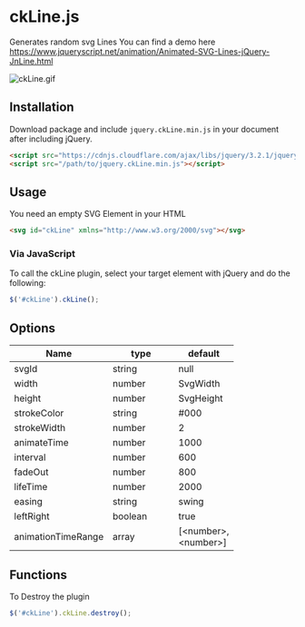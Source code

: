 ckLine.js
===========

Generates random svg Lines
You can find a demo here https://www.jqueryscript.net/animation/Animated-SVG-Lines-jQuery-JnLine.html

![ckLine.gif](https://gifyu.com/images/ckLine.gif)

## Installation

Download package and include `jquery.ckLine.min.js` in your document after including jQuery.

```html
<script src="https://cdnjs.cloudflare.com/ajax/libs/jquery/3.2.1/jquery.min.js"></script>
<script src="/path/to/jquery.ckLine.min.js"></script>
```

## Usage

You need an empty SVG Element in your HTML
```html
<svg id="ckLine" xmlns="http://www.w3.org/2000/svg"></svg>
```

### Via JavaScript

To call the ckLine plugin, select your target element with jQuery and do the following:

```javascript
$('#ckLine').ckLine();
```

## Options

<table class="table table-bordered table-striped">
	<thead>
		<tr>
			<th style="width: 100px;">Name</th>
			<th style="width: 100px;">type</th>
			<th style="width: 50px;">default</th>
		</tr>
	</thead>
	<tbody>
		<tr>
			<td>svgId</td>
			<td>string</td>
			<td>null</td>
		</tr>
		<tr>
			<td>width</td>
			<td>number</td>
			<td>SvgWidth</td>
		</tr>
		<tr>
			<td>height</td>
			<td>number</td>
			<td>SvgHeight</td>
		</tr>
		<tr>
			<td>strokeColor</td>
			<td>string</td>
			<td>#000</td>
		</tr>
		<tr>
			<td>strokeWidth</td>
			<td>number</td>
			<td>2</td>
		</tr>
		<tr>
			<td>animateTime</td>
			<td>number</td>
			<td>1000</td>
		</tr>
		<tr>
			<td>interval</td>
			<td>number</td>
			<td>600</td>
		</tr>
		<tr>
			<td>fadeOut</td>
			<td>number</td>
			<td>800</td>
		</tr>
		<tr>
			<td>lifeTime</td>
			<td>number</td>
			<td>2000</td>
		</tr>
		<tr>
			<td>easing</td>
			<td>string</td>
			<td>swing</td>
		</tr>
		<tr>
			<td>leftRight</td>
			<td>boolean</td>
			<td>true</td>
		</tr>
		<tr>
		    <td>animationTimeRange</td>
		    <td>array</td>
		    <td>[&lt;number&gt;, &lt;number&gt;]</td>
		</tr>
	</tbody>
</table>

## Functions

To Destroy the plugin

```javascript
$('#ckLine').ckLine.destroy();
```
